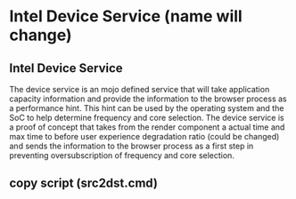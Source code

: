 # Intel Device Service (name will change)
## Intel Device Service 
The device service is an mojo defined service that will take application capacity information and provide the information to the browser process as a performance hint. This hint can be used by the operating system and the SoC to help determine frequency and core selection. The device service is a proof of concept that takes from the render component a actual time and max time to before user experience degradation ratio (could be changed) and sends the information to the browser process as a first step in preventing oversubscription of frequency and core selection.
## copy script (src2dst.cmd)
